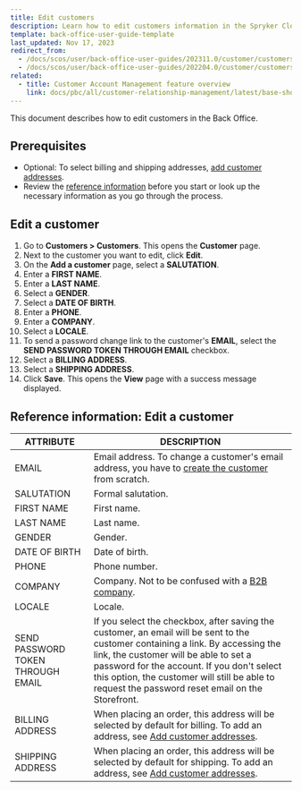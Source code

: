 ```yaml
---
title: Edit customers
description: Learn how to edit customers information in the Spryker Cloud Commerce OS Back Office.
template: back-office-user-guide-template
last_updated: Nov 17, 2023
redirect_from:
  - /docs/scos/user/back-office-user-guides/202311.0/customer/customers/edit-customers.html
  - /docs/scos/user/back-office-user-guides/202204.0/customer/customers/edit-customers.html
related:
  - title: Customer Account Management feature overview
    link: docs/pbc/all/customer-relationship-management/latest/base-shop/customer-account-management-feature-overview/customer-account-management-feature-overview.html
---
```


This document describes how to edit customers in the Back Office.

## Prerequisites

- Optional: To select billing and shipping addresses, [add customer addresses](/docs/pbc/all/customer-relationship-management/latest/base-shop/manage-in-the-back-office/customers/add-customer-addresses.html).
- Review the [reference information](#reference-information-edit-a-customer) before you start or look up the necessary information as you go through the process.


## Edit a customer

1. Go to **Customers&nbsp;<span aria-label="and then">></span> Customers**.
    This opens the **Customer** page.
2. Next to the customer you want to edit, click **Edit**.
3. On the **Add a customer** page, select a **SALUTATION**.
4. Enter a **FIRST NAME**.
5. Enter a **LAST NAME**.
6. Select a **GENDER**.
7. Select a **DATE OF BIRTH**.
8. Enter a **PHONE**.
9. Enter a **COMPANY**.
10. Select a **LOCALE**.
11. To send a password change link to the customer's **EMAIL**, select the **SEND PASSWORD TOKEN THROUGH EMAIL** checkbox.
12. Select a **BILLING ADDRESS**.
13. Select a **SHIPPING ADDRESS**.
14. Click **Save**.
    This opens the **View** page with a success message displayed.


## Reference information: Edit a customer

|ATTRIBUTE| DESCRIPTION|
|---|---|
| EMAIL | Email address. To change a customer's email address, you have to [create the customer](/docs/pbc/all/customer-relationship-management/latest/base-shop/manage-in-the-back-office/customers/create-customers.html) from scratch. |
| SALUTATION | Formal salutation. |
| FIRST NAME | First name. |
| LAST NAME | Last name. |
| GENDER | Gender.|
| DATE OF BIRTH | Date of birth.|
| PHONE | Phone number.|
|COMPANY| Company. Not to be confused with a [B2B company](/docs/pbc/all/customer-relationship-management/latest/base-shop/company-account-feature-overview/company-accounts-overview.html). |
| LOCALE | Locale. |
| SEND PASSWORD TOKEN THROUGH EMAIL | If you select the checkbox, after saving the customer, an email will be sent to the customer containing a link. By accessing the link, the customer will be able to set a password for the account. If you don't select this option, the customer will still be  able to request the password reset email on the Storefront. |
| BILLING ADDRESS | When placing an order, this address will be selected by default for billing. To add an address, see [Add customer addresses](/docs/pbc/all/customer-relationship-management/latest/base-shop/manage-in-the-back-office/customers/add-customer-addresses.html). |
| SHIPPING ADDRESS | When placing an order, this address will be selected by default for shipping. To add an address, see [Add customer addresses](/docs/pbc/all/customer-relationship-management/latest/base-shop/manage-in-the-back-office/customers/add-customer-addresses.html).  |
